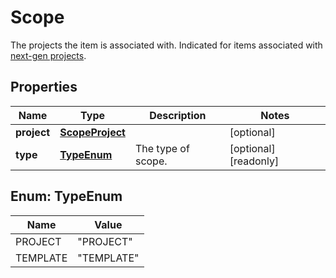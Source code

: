 

# Scope

The projects the item is associated with. Indicated for items associated with [next-gen projects](https://confluence.atlassian.com/x/loMyO).

## Properties

| Name | Type | Description | Notes |
|------------ | ------------- | ------------- | -------------|
|**project** | [**ScopeProject**](ScopeProject.md) |  |  [optional] |
|**type** | [**TypeEnum**](#TypeEnum) | The type of scope. |  [optional] [readonly] |



## Enum: TypeEnum

| Name | Value |
|---- | -----|
| PROJECT | &quot;PROJECT&quot; |
| TEMPLATE | &quot;TEMPLATE&quot; |



